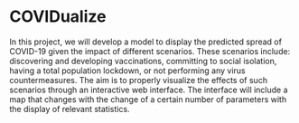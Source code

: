 # COVIDualize
In this project, we will develop a model to display the predicted spread of COVID-19 given the impact of different scenarios. These scenarios include: discovering and developing vaccinations, committing to social isolation, having a total population lockdown, or not performing any virus countermeasures. The aim is to properly visualize the effects of such scenarios through an interactive web interface. The interface will include a map that changes with the change of a certain number of parameters with the display of relevant statistics. 
